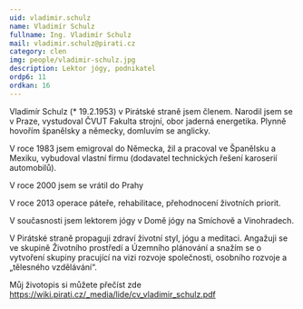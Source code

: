 ```yaml
---
uid: vladimir.schulz
name: Vladimír Schulz
fullname: Ing. Vladimír Schulz
mail: vladimir.schulz@pirati.cz
category: clen
img: people/vladimir-schulz.jpg
description: Lektor jógy, podnikatel
ordp6: 11
ordkan: 16
---
```

Vladimír Schulz (* 19.2.1953) v Pirátské straně jsem členem. Narodil jsem se v Praze, vystudoval ČVUT Fakulta strojní, obor jaderná energetika. Plynně hovořím španělsky a německy, domluvím se anglicky.

V roce 1983 jsem emigroval do Německa, žil a pracoval ve Španělsku a Mexiku, vybudoval vlastní firmu (dodavatel technických řešení karoserií automobilů).

V roce 2000 jsem se vrátil do Prahy

V roce 2013 operace páteře, rehabilitace, přehodnocení životních priorit.

V současnosti jsem lektorem jógy v Domě jógy na Smíchově a Vinohradech.

V Pirátské straně propaguji zdraví životní styl, jógu a meditaci. Angažuji se ve skupině Životního prostředí a Územního plánování a snažím se o vytvoření skupiny pracující na vizi rozvoje společnosti, osobního rozvoje a „tělesného vzdělávání“.

Můj životopis si můžete přečíst zde https://wiki.pirati.cz/_media/lide/cv_vladimir_schulz.pdf
